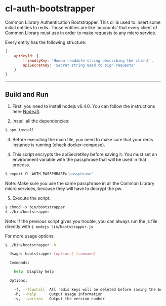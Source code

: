 # cl-auth-bootstrapper

Common Library Authentication Bootstrapper. This cli is used to insert some initial entities to redis. Those entities are like 'accounts' that every client of Common Library must use in order to make requests to any micro service.


Every entity has the following structure:
```javascript
{
    apiKeyId: {
        friendlyKey: 'Human readable string describing the client',
        apiSecretKey: 'Secret string used to sign requests'
    }
}
```
---

## Build and Run

1.  First, you need to install nodejs v6.4.0. You can follow the instructions here [NodeJS](https://nodejs.org).

2.  Install all the dependencies:
```bash
$ npm install
```

3.  Before executing the main file, you need to make sure that your redis instance is running (check docker-compose).

4.  This script encrypts the apiSecretKey before saving it. You must set an environment variable with the passphrase that will be used in that process.

```bash
$ export CL_AUTH_PASSPHRASE='passphrase'
```

Note: Make sure you use the same passphrase in all the Common Library micro services, because they will have to decrypt the pw.

5. Execute the script.
```bash
$ chmod +x bin/bootstrapper
$ ./bin/bootstrapper 
```

Note: If the previous script gives you trouble, you can always run the js file directly with `$ nodejs lib/bootstrapper.js`

For more usage options:
```bash
$ ./bin/bootstrapper -h

  Usage: bootstrapper [options] [command]

  Commands:

    help  Display help

  Options:

    -f, --flushall  All redis keys will be deleted before saving the bootstrap data
    -h, --help      Output usage information
    -v, --version   Output the version number
```
